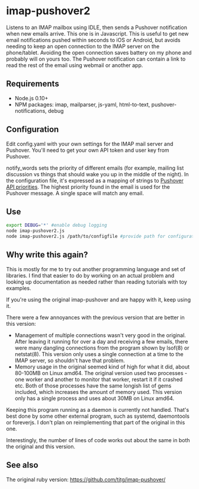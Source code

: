 # imap-pushover2

Listens to an IMAP mailbox using IDLE, then sends a Pushover notification when new emails arrive. This one is in Javascript.
This is useful to get new email notifications pushed within seconds to iOS or Android, but avoids needing to keep an open connection to the IMAP server on the phone/tablet. Avoiding the open connection saves battery on my phone and probably will on yours too.
The Pushover notification can contain a link to read the rest of the email using webmail or another app.

## Requirements

- Node.js 0.10+
- NPM packages: imap, mailparser, js-yaml, html-to-text, pushover-notifications, debug

## Configuration

Edit config.yaml with your own settings for the IMAP mail server and Pushover. You'll need to get your own API token and user key from Pushover.

notify_words sets the priority of different emails (for example, mailing list discussion vs things that should wake you up in the middle of the night).
In the configuration file, it's expressed as a mapping of strings to [Pushover API priorities](https://pushover.net/api#priority). The highest priority found in the email is used for the Pushover message. A single space will match any email.

## Use

```sh
export DEBUG='*' #enable debug logging
node imap-pushover2.js
node imap-pushover2.js /path/to/configfile #provide path for configuration file
```

## Why write this again?

This is mostly for me to try out another programming language and set of libraries. I find that easier to do by working on an actual problem and looking up documentation as needed rather than reading tutorials with toy examples.

If you're using the original imap-pushover and are happy with it, keep using it.

There were a few annoyances with the previous version that are better in this version:

- Management of multiple connections wasn't very good in the original. After leaving it running for over a day and receiving a few emails, there were many dangling connections from the program shown by lsof(8) or netstat(8). This version only uses a single connection at a time to the IMAP server, so shouldn't have that problem.
- Memory usage in the original seemed kind of high for what it did, about 80-100MB on Linux amd64. The original version used two processes - one worker and another to monitor that worker, restart it if it crashed etc. Both of those processes have the same longish list of gems included, which increases the amount of memory used. This version only has a single process and uses about 30MB on Linux amd64.

Keeping this program running as a daemon is currently not handled. That's best done by some other external program, such as systemd, daemontools or foreverjs. I don't plan on reimplementing that part of the original in this one.

Interestingly, the number of lines of code works out about the same in both the original and this version.

## See also

The original ruby version: https://github.com/tjtg/imap-pushover/
